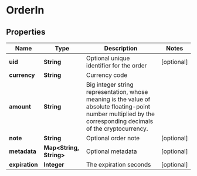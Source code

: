 

# OrderIn


## Properties

Name | Type | Description | Notes
------------ | ------------- | ------------- | -------------
**uid** | **String** | Optional unique identifier for the order |  [optional]
**currency** | **String** | Currency code | 
**amount** | **String** | Big integer string representation, whose meaning is the value of absolute floating-point number multiplied by the corresponding decimals of the cryptocurrency. | 
**note** | **String** | Optional order note |  [optional]
**metadata** | **Map&lt;String, String&gt;** | Optional metadata |  [optional]
**expiration** | **Integer** | The expiration seconds |  [optional]



